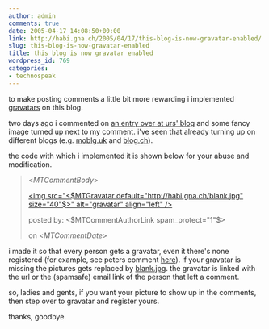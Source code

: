 ```yaml
---
author: admin
comments: true
date: 2005-04-17 14:08:50+00:00
link: http://habi.gna.ch/2005/04/17/this-blog-is-now-gravatar-enabled/
slug: this-blog-is-now-gravatar-enabled
title: this blog is now gravatar enabled
wordpress_id: 769
categories:
- technospeak
---
```



to make posting comments a little bit more rewarding i implemented [gravatars](http://gravatar.com/) on this blog.
  
two days ago i commented on [an entry over at urs' blog](http://www.circle.ch/blog/p1692.html) and some fancy image turned up next to my comment. i've seen that already turning up on different blogs (e.g. [moblg.uk](http://moblog.co.uk/) and [blog.ch](http://blog.ch/blog/index.php/archives/2005/04/15/swiss-blog-awards/#comments)).
  
the code with which i implemented it is shown below for your abuse and modification.


<blockquote>
<MTComments>
  

  
<div class="comments-body">
  
<$MTCommentBody$>
  
<span class="comments-post">
  
<a href="<$MTCommentURL$>">
  
<img src="<$MTGravatar default="http://habi.gna.ch/blank.jpg" size="40"$>" alt="gravatar" align="left" />
  
</a>
  
posted by: <$MTCommentAuthorLink spam_protect="1"$><br />
  
on <$MTCommentDate$><br clear="all">
  
</span>
  
</div>
  

  
</MTComments>
</blockquote>


i made it so that every person gets a gravatar, even it there's none registered (for example, see peters comment [here](http://habi.gna.ch/blog/archives/000568.html)). if your gravatar is missing the pictures gets replaced by [blank.jpg](http://habi.gna.ch/blank.jpg). the gravatar is linked with the url or the (spamsafe) email link of the person that left a comment.
  
so, ladies and gents, if you want your picture to show up in the comments, then step over to gravatar and register yours.
  
thanks, goodbye.


